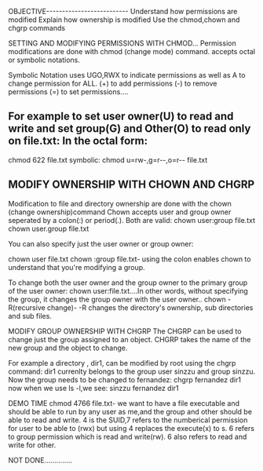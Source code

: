 OBJECTIVE--------------------------
Understand how permissions are modified
Explain how ownership is modified
Use the chmod,chown and chgrp commands

SETTING AND MODIFYING PERMISSIONS WITH CHMOD...
Permission modifications are done with chmod (change mode) command. accepts octal or symbolic notations.

Symbolic Notation uses UGO,RWX to indicate permissions as well as A to change permission for ALL.
(+) to add permissions
(-) to remove permissions
(=) to set permissions....

For example to set user owner(U) to read and write and set group(G) and Other(O) to read only on file.txt:
In the octal form:
---
chmod 622 file.txt
symbolic:
chmod u=rw-,g=r--,o=r-- file.txt

MODIFY OWNERSHIP WITH CHOWN AND CHGRP
--
Modification to file and directory ownership are done with the chown (change ownership)command
Chown accepts user and group owner seperated by a colon(:) or period(.). Both are valid:
chown user:group file.txt
chown user.group file.txt

You can also specify just the user owner or group owner:

chown user file.txt
chown :group file.txt- using the colon enables chown to understand that you're modifying a group.

To change both the user owner and the group owner to the primary group of the user owner:
chown user:file.txt....In other words, without specifying the group, it changes the group owner with the user owner..
chown -R(recursive change)- -R changes the directory's ownership, sub directories and sub files.

MODIFY GROUP OWNERSHIP WITH CHGRP
The CHGRP can be used to change just the group assigned to an object.
CHGRP takes the name of the new group and the object to change.

For example a directory , dir1, can be modified by root using the chgrp command:
dir1 currenlty belongs to the group user sinzzu and group sinzzu.
Now the group needs to be changed to fernandez: chgrp fernandez dir1
now when we use ls -l,we see: sinzzu fernandez dir1


DEMO TIME
chmod 4766 file.txt- we want to have a file executable and should be able to run by any user as me,and the group and other should be able to read and write.
4 is the SUID,7 refers to the numberical permission for user to be able to (rwx) but using 4 replaces the execute(x) to s. 6 refers to group permission which is read and write(rw). 6 also refers to read and write for other.

NOT DONE..............